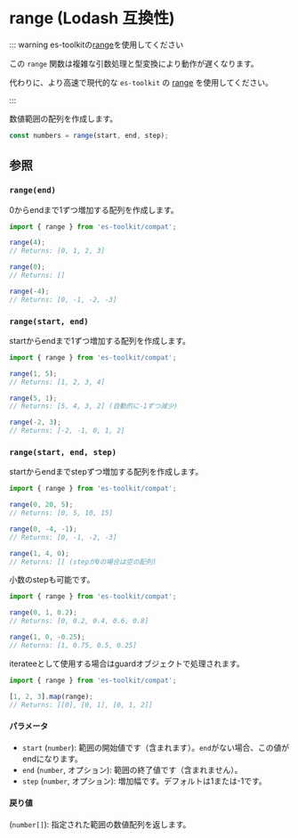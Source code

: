 # range (Lodash 互換性)

::: warning es-toolkitの[range](../../math/range.md)を使用してください

この `range` 関数は複雑な引数処理と型変換により動作が遅くなります。

代わりに、より高速で現代的な `es-toolkit` の [range](../../math/range.md) を使用してください。

:::

数値範囲の配列を作成します。

```typescript
const numbers = range(start, end, step);
```

## 参照

### `range(end)`

0からendまで1ずつ増加する配列を作成します。

```typescript
import { range } from 'es-toolkit/compat';

range(4);
// Returns: [0, 1, 2, 3]

range(0);
// Returns: []

range(-4);
// Returns: [0, -1, -2, -3]
```

### `range(start, end)`

startからendまで1ずつ増加する配列を作成します。

```typescript
import { range } from 'es-toolkit/compat';

range(1, 5);
// Returns: [1, 2, 3, 4]

range(5, 1);
// Returns: [5, 4, 3, 2] (自動的に-1ずつ減少)

range(-2, 3);
// Returns: [-2, -1, 0, 1, 2]
```

### `range(start, end, step)`

startからendまでstepずつ増加する配列を作成します。

```typescript
import { range } from 'es-toolkit/compat';

range(0, 20, 5);
// Returns: [0, 5, 10, 15]

range(0, -4, -1);
// Returns: [0, -1, -2, -3]

range(1, 4, 0);
// Returns: [] (stepが0の場合は空の配列)
```

小数のstepも可能です。

```typescript
import { range } from 'es-toolkit/compat';

range(0, 1, 0.2);
// Returns: [0, 0.2, 0.4, 0.6, 0.8]

range(1, 0, -0.25);
// Returns: [1, 0.75, 0.5, 0.25]
```

iterateeとして使用する場合はguardオブジェクトで処理されます。

```typescript
import { range } from 'es-toolkit/compat';

[1, 2, 3].map(range);
// Returns: [[0], [0, 1], [0, 1, 2]]
```

#### パラメータ

- `start` (`number`): 範囲の開始値です（含まれます）。`end`がない場合、この値がendになります。
- `end` (`number`, オプション): 範囲の終了値です（含まれません）。
- `step` (`number`, オプション): 増加幅です。デフォルトは1または-1です。

#### 戻り値

(`number[]`): 指定された範囲の数値配列を返します。
